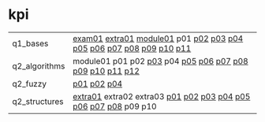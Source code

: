 # kpi

|               |                                                                                                                                                                                                                                                                                                 |
|---------------|-------------------------------------------------------------------------------------------------------------------------------------------------------------------------------------------------------------------------------------------------------------------------------------------------|
| q1_bases      | [exam01](q1_bases/exam01) [extra01](q1_bases/extra01) [module01](q1_bases/module01) p01 [p02](q1_bases/p02) [p03](q1_bases/p03) [p04](q1_bases/p04) [p05](q1_bases/p05) [p06](q1_bases/p06) [p07](q1_bases/p07) [p08](q1_bases/p08) [p09](q1_bases/p09) [p10](q1_bases/p10) [p11](q1_bases/p11) |
| q2_algorithms | module01 p01 p02 [p03](q2_algorithms/p03) p04 [p05](q2_algorithms/p05) [p06](q2_algorithms/p06) [p07](q2_algorithms/p07) [p08](q2_algorithms/p08) [p09](q2_algorithms/p09) [p10](q2_algorithms/p10) [p11](q2_algorithms/p11) [p12](q2_algorithms/p12)                                           |
| q2_fuzzy      | [p01](q2_fuzzy/p01) [p02](q2_fuzzy/p02) [p04](q2_fuzzy/p04)                                                                                                                                                                                                                                     |
| q2_structures | [extra01](q2_structures/extra01) extra02 extra03 [p01](q2_structures/p01) [p02](q2_structures/p02) [p03](q2_structures/p03) [p04](q2_structures/p04) [p05](q2_structures/p05) [p06](q2_structures/p06) [p07](q2_structures/p07) [p08](q2_structures/p08) p09 p10                                |
